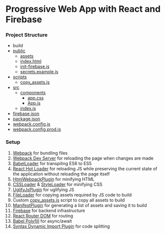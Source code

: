 # Progressive Web App with React and Firebase

### Project Structure
- build
- [public](public)
  - [assets](public/assets)
  - [index.html](public/index.html)
  - [init-firebase.js](public/init-firebase.js)
  - [secrets.example.js](public/secrets.example.js)
- [scripts](scripts)
  - [copy_assets.js](scripts/copy_assets.js)
- [src](src)
  - [components](src/components)
    - [app.css](src/app.css)
    - [App.js](src/App.js)
  - [index.js](src/index.js)
- [firebase.json](firebase.json)
- [package.json](package.json)
- [webpack.config.js](webpack.config.js)
- [webpack.config.prod.js](webpack.config.prod.js)

### Setup
1. [Webpack](https://webpack.js.org/guides/installation/) for bundling files
2. [Webpack Dev Server](https://webpack.js.org/guides/development/) for reloading the page when changes are made
3. [BabelLoader](https://www.npmjs.com/package/babel-loader) for transpiling ES6 to ES5
4. [React Hot Loader](https://www.npmjs.com/package/react-hot-loader) for reloading JS while preserving the current state of the application without reloading the page itself
5. [HtmlWebpackPlugin](https://www.npmjs.com/package/html-webpack-plugin) for minifying HTML
6. [CSSLoader](https://www.npmjs.com/package/css-loader) & [StyleLoader](https://www.npmjs.com/package/style-loader) for minifying CSS
7. [UglifyJsPlugin](https://www.npmjs.com/package/uglifyjs-webpack-plugin) for uglifying JS
8. [FileLoader](https://www.npmjs.com/package/file-loader) for copying assets required by JS code to build
9. Custom [copy_assets.js](scripts/copy_assets.js) script to copy all assets to build
10. [ManifestPlugin](https://www.npmjs.com/package/webpack-manifest-plugin) for generating a list of assets and saving it to build
11. [Firebase](https://firebase.google.com/docs/web/setup) for backend infrastructure
12. [React Router DOM](https://reacttraining.com/react-router/web/guides/quick-start) for routing
13. [Babel Polyfill](https://www.npmjs.com/package/@babel/polyfill) for async/await
14. [Syntax Dynamic Import Plugin](https://babeljs.io/docs/en/babel-plugin-syntax-dynamic-import) for code splitting
